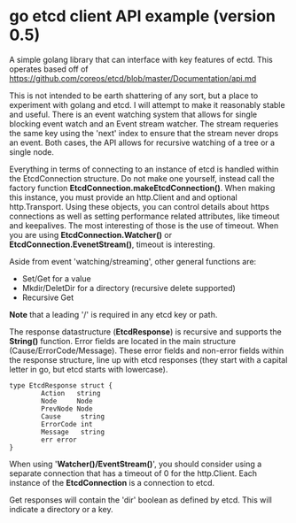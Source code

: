 # go etcd client API example (version 0.5)

A simple golang library that can interface with key features of ectd. This operates based off of
https://github.com/coreos/etcd/blob/master/Documentation/api.md

This is not intended to be earth shattering of any sort, but a place to experiment with golang and etcd. I will attempt to make it reasonably stable and useful. There is an event watching system that allows for single blocking event watch and an Event stream watcher. The stream requeries the same key using the 'next' index to ensure that the stream never drops an event. Both cases, the API allows
for recursive watching of a tree or a single node.

Everything in terms of connecting to an instance of etcd is handled within the EtcdConnection structure. Do not make one yourself, instead call the factory function **EtcdConnection.makeEtcdConnection()**. When making this instance, you must provide an http.Client and  and optional http.Transport. Using these objects, you can control details about https connections as well as setting performance related attributes, like timeout and keepalives. The most interesting of those is the use of timeout. When you are using **EtcdConnection.Watcher()** or **EtcdConnection.EvenetStream()**, timeout is interesting.

Aside from event 'watching/streaming', other general functions are:

* Set/Get for a value
* Mkdir/DeletDir for a directory (recursive delete supported)
* Recursive Get

**Note** that a leading '/' is required in any etcd key or path. 

The response datastructure (**EtcdResponse**) is recursive and supports the **String()** function. Error fields are located in the main  structure (Cause/ErrorCode/Message). These error fields and non-error fields within the response structure, line up with etcd responses (they start with a capital letter in go, but etcd starts with lowercase).

```
type EtcdResponse struct {
        Action   string
        Node     Node
        PrevNode Node
        Cause     string
        ErrorCode int
        Message   string
        err error
}
```

When using '**Watcher()/EventStream()**', you should consider using a separate connection that has a timeout of 0 for the http.Client. Each instance of the **EtcdConnection** is a connection to etcd.

Get responses will contain the 'dir' boolean as defined by etcd. This will indicate a directory or a key.

